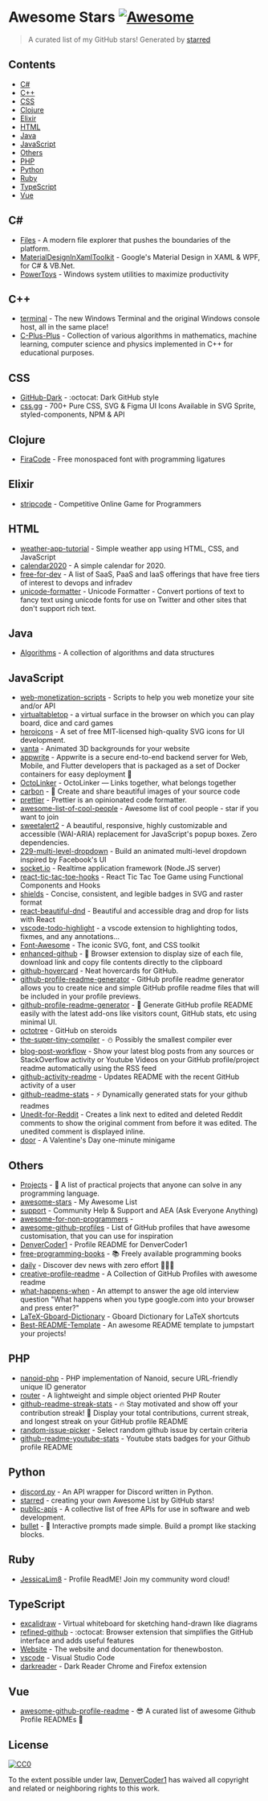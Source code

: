 # Awesome Stars [![Awesome](https://cdn.rawgit.com/sindresorhus/awesome/d7305f38d29fed78fa85652e3a63e154dd8e8829/media/badge.svg)](https://github.com/sindresorhus/awesome)

> A curated list of my GitHub stars!  Generated by [starred](https://github.com/maguowei/starred)


## Contents

  - [C#](#c#)
  - [C++](#c++)
  - [CSS](#css)
  - [Clojure](#clojure)
  - [Elixir](#elixir)
  - [HTML](#html)
  - [Java](#java)
  - [JavaScript](#javascript)
  - [Others](#others)
  - [PHP](#php)
  - [Python](#python)
  - [Ruby](#ruby)
  - [TypeScript](#typescript)
  - [Vue](#vue)

## C# # 

- [Files](https://github.com/files-community/Files) - A modern file explorer that pushes the boundaries of the platform.
- [MaterialDesignInXamlToolkit](https://github.com/MaterialDesignInXAML/MaterialDesignInXamlToolkit) - Google's Material Design in XAML & WPF, for C# & VB.Net.
- [PowerToys](https://github.com/microsoft/PowerToys) - Windows system utilities to maximize productivity

## C++ 

- [terminal](https://github.com/microsoft/terminal) - The new Windows Terminal and the original Windows console host, all in the same place!
- [C-Plus-Plus](https://github.com/TheAlgorithms/C-Plus-Plus) - Collection of various algorithms in mathematics, machine learning, computer science and physics implemented in C++ for educational purposes.

## CSS 

- [GitHub-Dark](https://github.com/StylishThemes/GitHub-Dark) - :octocat: Dark GitHub style
- [css.gg](https://github.com/astrit/css.gg) - 700+ Pure CSS, SVG & Figma UI Icons Available in SVG Sprite, styled-components, NPM & API

## Clojure 

- [FiraCode](https://github.com/tonsky/FiraCode) - Free monospaced font with programming ligatures

## Elixir 

- [stripcode](https://github.com/benawad/stripcode) - Competitive Online Game for Programmers

## HTML 

- [weather-app-tutorial](https://github.com/DenverCoder1/weather-app-tutorial) - Simple weather app using HTML, CSS, and JavaScript
- [calendar2020](https://github.com/mdayaram/calendar2020) - A simple calendar for 2020.
- [free-for-dev](https://github.com/ripienaar/free-for-dev) - A list of SaaS, PaaS and IaaS offerings that have free tiers of interest to devops and infradev
- [unicode-formatter](https://github.com/DenverCoder1/unicode-formatter) - Unicode Formatter - Convert portions of text to fancy text using unicode fonts for use on Twitter and other sites that don't support rich text.

## Java 

- [Algorithms](https://github.com/williamfiset/Algorithms) - A collection of algorithms and data structures

## JavaScript 

- [web-monetization-scripts](https://github.com/interledgerjs/web-monetization-scripts) - Scripts to help you web monetize your site and/or API
- [virtualtabletop](https://github.com/ArnoldSmith86/virtualtabletop) - a virtual surface in the browser on which you can play board, dice and card games
- [heroicons](https://github.com/tailwindlabs/heroicons) - A set of free MIT-licensed high-quality SVG icons for UI development.
- [vanta](https://github.com/tengbao/vanta) - Animated 3D backgrounds for your website
- [appwrite](https://github.com/appwrite/appwrite) - Appwrite is a secure end-to-end backend server for Web, Mobile, and Flutter developers that is packaged as a set of Docker containers for easy deployment 🚀
- [OctoLinker](https://github.com/OctoLinker/OctoLinker) - OctoLinker — Links together, what belongs together
- [carbon](https://github.com/carbon-app/carbon) - :black_heart: Create and share beautiful images of your source code
- [prettier](https://github.com/prettier/prettier) - Prettier is an opinionated code formatter.
- [awesome-list-of-cool-people](https://github.com/KonradLinkowski/awesome-list-of-cool-people) - Awesome list of cool people - star if you want to join
- [sweetalert2](https://github.com/sweetalert2/sweetalert2) - A beautiful, responsive, highly customizable and accessible (WAI-ARIA) replacement for JavaScript's popup boxes. Zero dependencies.
- [229-multi-level-dropdown](https://github.com/fireship-io/229-multi-level-dropdown) - Build an animated multi-level dropdown inspired by Facebook's UI
- [socket.io](https://github.com/socketio/socket.io) - Realtime application framework (Node.JS server)
- [react-tic-tac-toe-hooks](https://github.com/codeSTACKr/react-tic-tac-toe-hooks) - React Tic Tac Toe Game using Functional Components and Hooks
- [shields](https://github.com/badges/shields) - Concise, consistent, and legible badges in SVG and raster format
- [react-beautiful-dnd](https://github.com/atlassian/react-beautiful-dnd) - Beautiful and accessible drag and drop for lists with React
- [vscode-todo-highlight](https://github.com/wayou/vscode-todo-highlight) - a vscode extension to highlighting todos, fixmes, and any annotations...
- [Font-Awesome](https://github.com/FortAwesome/Font-Awesome) - The iconic SVG, font, and CSS toolkit
- [enhanced-github](https://github.com/softvar/enhanced-github) - :rocket: Browser extension to display size of each file, download link and copy file contents directly to the clipboard
- [github-hovercard](https://github.com/Justineo/github-hovercard) - Neat hovercards for GitHub.
- [github-profile-readme-generator](https://github.com/arturssmirnovs/github-profile-readme-generator) - GitHub profile readme generator allows you to create nice and simple GitHub profile readme files that will be included in your profile previews.
- [github-profile-readme-generator](https://github.com/rahuldkjain/github-profile-readme-generator) - 🚀 Generate GitHub profile README easily with the latest add-ons like visitors count, GitHub stats, etc using minimal UI.
- [octotree](https://github.com/ovity/octotree) - GitHub on steroids
- [the-super-tiny-compiler](https://github.com/jamiebuilds/the-super-tiny-compiler) - :snowman: Possibly the smallest compiler ever
- [blog-post-workflow](https://github.com/gautamkrishnar/blog-post-workflow) - Show your latest blog posts from any sources or StackOverflow activity or Youtube Videos on your GitHub profile/project readme automatically using the RSS feed
- [github-activity-readme](https://github.com/jamesgeorge007/github-activity-readme) - Updates README with the recent GitHub activity of a user
- [github-readme-stats](https://github.com/anuraghazra/github-readme-stats) - :zap: Dynamically generated stats for your github readmes
- [Unedit-for-Reddit](https://github.com/DenverCoder1/Unedit-for-Reddit) - Creates a link next to edited and deleted Reddit comments to show the original comment from before it was edited. The unedited comment is displayed inline.
- [door](https://github.com/ncase/door) - A Valentine's Day one-minute minigame

## Others 

- [Projects](https://github.com/karan/Projects) - :page_with_curl: A list of practical projects that anyone can solve in any programming language.
- [awesome-stars](https://github.com/maguowei/awesome-stars) - My Awesome List
- [support](https://github.com/EddieJaoudeCommunity/support) - Community Help & Support and AEA (Ask Everyone Anything)
- [awesome-for-non-programmers](https://github.com/szabgab/awesome-for-non-programmers) - 
- [awesome-github-profiles](https://github.com/EddieJaoudeCommunity/awesome-github-profiles) - List of GitHub profiles that have awesome customisation, that you can use for inspiration
- [DenverCoder1](https://github.com/DenverCoder1/DenverCoder1) - Profile README for DenverCoder1
- [free-programming-books](https://github.com/EbookFoundation/free-programming-books) - :books: Freely available programming books
- [daily](https://github.com/dailydotdev/daily) - Discover dev news with zero effort 👩🏽‍💻
- [creative-profile-readme](https://github.com/coderjojo/creative-profile-readme) - A Collection of GitHub Profiles with awesome readme
- [what-happens-when](https://github.com/alex/what-happens-when) - An attempt to answer the age old interview question "What happens when you type google.com into your browser and press enter?"
- [LaTeX-Gboard-Dictionary](https://github.com/DenverCoder1/LaTeX-Gboard-Dictionary) - Gboard Dictionary for LaTeX shortcuts
- [Best-README-Template](https://github.com/othneildrew/Best-README-Template) - An awesome README template to jumpstart your projects!

## PHP 

- [nanoid-php](https://github.com/hidehalo/nanoid-php) - PHP implementation of Nanoid, secure URL-friendly unique ID generator
- [router](https://github.com/bramus/router) - A lightweight and simple object oriented PHP Router
- [github-readme-streak-stats](https://github.com/DenverCoder1/github-readme-streak-stats) - 🔥 Stay motivated and show off your contribution streak! 🌟 Display your total contributions, current streak, and longest streak on your GitHub profile README
- [random-issue-picker](https://github.com/icanhazstring/random-issue-picker) - Select random github issue by certain criteria
- [github-readme-youtube-stats](https://github.com/DenverCoder1/github-readme-youtube-stats) - Youtube stats badges for your Github profile README

## Python 

- [discord.py](https://github.com/Rapptz/discord.py) - An API wrapper for Discord written in Python.
- [starred](https://github.com/maguowei/starred) - creating your own Awesome List by GitHub stars!
- [public-apis](https://github.com/public-apis/public-apis) - A collective list of free APIs for use in software and web development.
- [bullet](https://github.com/bchao1/bullet) - 🚅 Interactive prompts made simple. Build a prompt like stacking blocks.

## Ruby 

- [JessicaLim8](https://github.com/JessicaLim8/JessicaLim8) - Profile ReadME! Join my community word cloud!

## TypeScript 

- [excalidraw](https://github.com/excalidraw/excalidraw) - Virtual whiteboard for sketching hand-drawn like diagrams
- [refined-github](https://github.com/sindresorhus/refined-github) - :octocat: Browser extension that simplifies the GitHub interface and adds useful features
- [Website](https://github.com/thenewboston-developers/Website) - The website and documentation for thenewboston.
- [vscode](https://github.com/microsoft/vscode) - Visual Studio Code
- [darkreader](https://github.com/darkreader/darkreader) - Dark Reader Chrome and Firefox extension

## Vue 

- [awesome-github-profile-readme](https://github.com/abhisheknaiidu/awesome-github-profile-readme) - 😎 A curated list of awesome Github Profile READMEs 📝


## License

[![CC0](http://mirrors.creativecommons.org/presskit/buttons/88x31/svg/cc-zero.svg)](https://creativecommons.org/publicdomain/zero/1.0/)

To the extent possible under law, [DenverCoder1](https://github.com/DenverCoder1) has waived all copyright and related or neighboring rights to this work.

